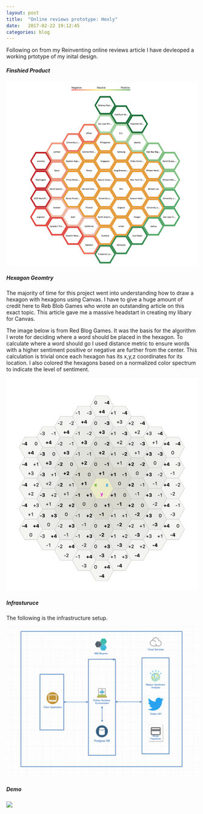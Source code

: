 ```yaml
---
layout: post
title:  "Online reviews prototype: Hexly"
date:   2017-02-22 19:12:45
categories: blog
---
```


Following on from my Reinventing online reviews article I have devleoped a working prtotype of my inital design. 

##### Finshied Product

<div class="honeycombpic-long">
<img src="https://github.com/bawn92/bawn92.github.io/blob/master/assets/img/hexly-draw.png?raw=true"/>
</div>

##### Hexagon Geomtry

The majority of time for this project went into understanding how to draw a hexagon with hexagons using Canvas. I have to give
a huge amount of credit here to Reb Blob Games who wrote an outstanding article on this exact topic. This article gave me 
a massive headstart in creating my libary for Canvas.

The image below is from Red Blog Games. It was the basis for the algorithm I wrote for deciding where a word should be placed in the hexagon. To calculate where a word should go I used distance metric to ensure words with a higher sentiment positive or negative are further from the center. This calculation is trivial once each hexagon has its x,y,z coordinates for its location. I also colored the hexagons based on a normalized color spectrum to indicate the level of sentiment.

<div class="honeycombpic-small">
<img class="honeycomb-pic" src="https://github.com/bawn92/bawn92.github.io/blob/master/assets/img/hexagon-layout.png?raw=true" />
</div>

##### Infrasturuce

The following is the infrastructure setup.

<div class="honeycombpic">
<img src="https://github.com/bawn92/bawn92.github.io/blob/master/assets/img/hexly-infra.png?raw=true" />
</div>

##### Demo

<div class="honeycombpic-long">
<img src="https://github.com/bawn92/bawn92.github.io/blob/master/assets/img/hexly.gif?raw=true" />
</div>
